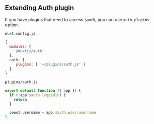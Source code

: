## Extending Auth plugin

If you have plugins that need to access `$auth`, you can use `auth.plugins` option.

`nuxt.config.js`

```js
{
  modules: {
    '@nuxtjs/auth'
  },
  auth: {
     plugins: [ '~/plugins/auth.js' ]
  }
}
```

`plugins/auth.js`

```js
export default function ({ app }) {
  if (!app.$auth.loggedIn) {
    return
  }

  const username = app.$auth.user.username
}
```
